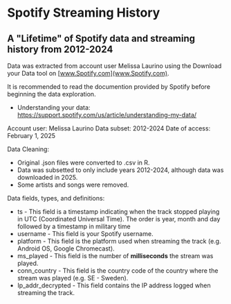 # Spotify Streaming History
## A "Lifetime" of Spotify data and streaming history from 2012-2024

Data was extracted from account user Melissa Laurino using the Download your Data tool on [www.Spotify.com](www.Spotify.com).

It is recommended to read the documention provided by Spotify before beginning the data exploration.
- Understanding your data: <https://support.spotify.com/us/article/understanding-my-data/>

Account user: Melissa Laurino
Data subset: 2012-2024
Date of access: February 1, 2025

Data Cleaning:
- Original .json files were converted to .csv in R.
-   Data was subsetted to only include years 2012-2024, although data was downloaded in 2025.
-   Some artists and songs were removed.

Data fields, types, and definitions:
- ts - This field is a timestamp indicating when the track stopped playing in UTC (Coordinated Universal Time). The order is year, month and day followed by a timestamp in military time
- username - This field is your Spotify username.
- platform - This field is the platform used when streaming the track (e.g. Android OS, Google Chromecast).
- ms_played - This field is the number of **milliseconds** the stream was played.
- conn_country - This field is the country code of the country where the stream was played (e.g. SE - Sweden).
- Ip_addr_decrypted - This field contains the IP address logged when streaming the track.


